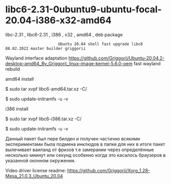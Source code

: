 # libc6-2.31-0ubuntu9-ubuntu-focal-20.04-i386-x32-amd64
libc-2.31 , libc6-2.31 , i386 , x32 , amd64 , deb package

                           Ubuntu 20.04 shell fast upgrade libc6 08.02.2022 master builder griggorii

Wayland interface adaptation https://github.com/Griggorii/Ubuntu-20.04.2-desktop-amd64_By_Griggorii_linux-image-kernel-5.6.0-oem fast wayland rebuild

amd64 install

$ sudo tar xvpf libc6-amd64.tar.xz -C/

$ sudo update-initramfs -u -v 

i386 install

$ sudo tar xvpf libc6-i386.tar.xz -C/

$ sudo update-initramfs -u -v 

Данный пакет был пере билден и получен частично всякими экспериментами была подмена инклюдов в папке для них в итоге пакет вылечивает ваиланд от фризов т.е замерании через определённые несколько миинут или секунд особенно когда это касалось браузеров в указанной оконном окружении.

Video driver license readme: https://github.com/Griggorii/Xorg_1.28-Mesa_21.0.3_Ubuntu_20.04
